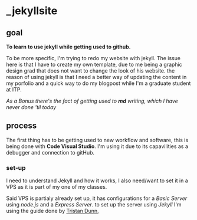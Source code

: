 # _jekyllsite

## goal

__To learn to use jekyll while getting used to github.__

To be more specific, I'm trying to redo my website with jekyll. The issue here is that I have to create my own template, due to me being a graphic design grad that does not want to change the look of his website. the reason of using jekyll is that I need a better way of updating the content in my porfolio and a quick way to do my blogpost while I'm a graduate student at ITP.

_As a Bonus there's the fact of getting used to **md** writing, which I have never done 'til today_ 


## process

The first thing has to be getting used to new workflow and software, this is being done with **Code Visual Studio**. I'm using it due to its capavilities as a debugger and connection to gitHub.

### set-up

I need to understand Jekyll and how it works, I also need/want to set it in a VPS as it is part of my one of my classes.

Said VPS is partialy already set up, it has configurations for a _Basic Server_ using _node.js_ and a _Express Server_. to set up the server using _Jekyll_ I'm using the guide done by [Tristan Dunn](https://github.com/tristandunn/jekyll-vps-server/tree/master),

